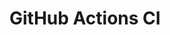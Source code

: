 # GitHub Actions CI









































































































































































































































































































































































































































































































































































































































































































































































































































































































































































































































































































































































































































































































































































